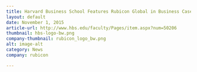 ```yaml
---
title: Harvard Business School Features Rubicon Global in Business Case Study
layout: default
date: November 1, 2015
article-url: http://www.hbs.edu/faculty/Pages/item.aspx?num=50206
thumbnail: hbs-logo-bw.png
company-thumbnail: rubicon_logo_bw.png
alt: image-alt
category: News
company: rubicon

---
```

